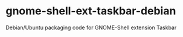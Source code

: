 gnome-shell-ext-taskbar-debian
==============================

Debian/Ubuntu packaging code for GNOME-Shell extension Taskbar
